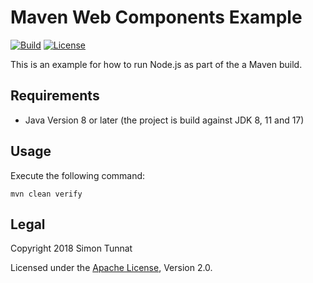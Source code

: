 # Maven Web Components Example
[![Build](https://github.com/simontunnat/maven-web-components-example/workflows/CI/badge.svg)](https://github.com/simontunnat/maven-parent/actions?query=workflow%3ACI)
[![License](https://img.shields.io/badge/License-Apache%202.0-blue.svg)](https://opensource.org/licenses/Apache-2.0)

This is an example for how to run Node.js as part of the a Maven build.

## Requirements
* Java Version 8 or later (the project is build against JDK 8, 11 and 17)

## Usage
Execute the following command:
```
mvn clean verify
```

## Legal
Copyright 2018 Simon Tunnat

Licensed under the [Apache License](LICENSE), Version 2.0.
